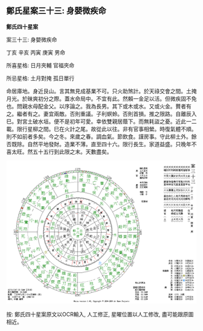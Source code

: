 ## 鄭氏星案三十三: 身嬰微疾命

**鄭氏四十星案**

案三十三: 身嬰微疾命

丁亥 辛亥 丙寅 庚寅 男命

所喜星格: 日月夾輔 官福夾命

所忌星格: 土月對掩 孤日單行

命居庫地。身近艮山。言其無見成基業不可。只火助煞計。於天祿交會之間。土掩月光。於昧爽初分之際。蓋水命局中。不宜有此。然賴一金足以活。但微疾固不免也。問親水母配金父。以序論之。我為長男。其下或木或水。又或火金。贅者有之。繼者有之。妻宜兩敵。否則重議。子利螟蛉。否則首損。推之限路。自離辰入巳。對宮土破水垣。便不是初年可愛。幸依雙親居蔭下。而無耗盜之憂。近此一二載。限行星柳之間。巳在火計之尾。故從此以往。非有官事相縈。時復氣體不順。則不如前者多矣。今之冬。來歲之春。調血氣。節飲食。謹房事。守此柳土外。餘否既除。自然平地發財。造業不薄。直至四十六。限行長生。家道益盛。只晚年不喜太旺。然五十五行到此限之末。天數盡矣。

![img](../../../saved_images/ENzWjC81cKK2v7GgZyRCWv3KyL7bfQrE7Lv6AsjkxnjCu1wUTm9PK7BfA48vOKG4eRqNZz3it7yPJrkF-lss00dSQqlJSu00uA1JENSUAM4=w1280)

按: 鄭氏四十星案原文以OCR輸入, 人工修正, 星曜位置以人工修改, 盡可能跟原圖相近。